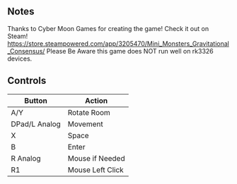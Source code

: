 ## Notes

Thanks to Cyber Moon Games for creating the game! Check it out on Steam! https://store.steampowered.com/app/3205470/Mini_Monsters_Gravitational_Consensus/
Please Be Aware this game does NOT run well on rk3326 devices.

## Controls

| Button | Action |
|--|--| 
|A/Y|Rotate Room|
|DPad/L Analog|Movement|
|X|Space|
|B|Enter|
|R Analog|Mouse if Needed|
|R1|Mouse Left Click|


